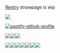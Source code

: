 [Rentry](https://rentry.co/liu-mingyan) strawpage is wip

<img src="https://files.catbox.moe/jgqxyr.png" />

[![spotify-github-profile](https://spotify-github-profile.kittinanx.com/api/view?uid=31o4z7cp3nerhwkjorurcqegbpja&cover_image=true&theme=natemoo-re&show_offline=false&background_color=121212&interchange=false&bar_color=b582e8&bar_color_cover=true)](https://github.com/kittinan/spotify-github-profile)
  
<img src="https://files.catbox.moe/4s6tdr.webp" /><img src="https://files.catbox.moe/zyjt9q.webp" /><img src="https://files.catbox.moe/jsk5t3.webp" />

<img src="https://files.catbox.moe/i703jj.jpg" /><img src="https://files.catbox.moe/0ell3t.webp" /><img src="https://files.catbox.moe/nxj03f.webp" /><img src="https://files.catbox.moe/5nv39s.webp" /><img src="https://files.catbox.moe/oq8jco.webp" /><img src="https://files.catbox.moe/xf3y81.png" /><img src="https://files.catbox.moe/uk9cpx.webp" />

<!--
**moe-mingyan/moe-mingyan** is a ✨ _special_ ✨ repository because its `README.md` (this file) appears on your GitHub profile.

Here are some ideas to get you started:

- 🔭 I’m currently working on ...
- 🌱 I’m currently learning ...
- 👯 I’m looking to collaborate on ...
- 🤔 I’m looking for help with ...
- 💬 Ask me about ...
- 📫 How to reach me: ...
- 😄 Pronouns: ...
- ⚡ Fun fact: ...
-->
